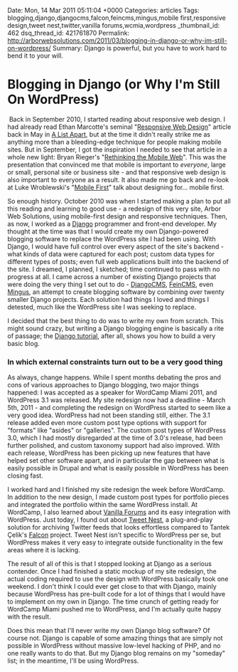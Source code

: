 Date: Mon, 14 Mar 2011 05:11:04 +0000
Categories: articles
Tags: blogging,django,djangocms,falcon,feincms,mingus,mobile first,responsive design,tweet nest,twitter,vanilla forums,wcmia,wordpress
_thumbnail_id: 462
dsq_thread_id: 421761870
Permalink: http://arborwebsolutions.com/2011/03/blogging-in-django-or-why-im-still-on-wordpress/
Summary: Django is powerful, but you have to work hard to bend it to your will.

# Blogging in Django (or Why I'm Still On WordPress)

<img src="/attachments/django-pony.jpg" alt="" class="alignleft" /> Back in September 2010, I started reading about responsive web design. I
had already read Ethan Marcotte's seminal "[Responsive Web Design][]"
article back in May in [A List Apart][], but at the time it didn't
really strike me as anything more than a bleeding-edge technique for
people making mobile sites. But in September, I got the inspiration I
needed to see that article in a whole new light: Bryan Rieger's
"[Rethinking the Mobile Web][]". This was the presentation that
convinced me that mobile is important to *everyone*, large or small,
personal site or business site - and that responsive web design is also
important to everyone as a result. It also made me go back and re-look
at Luke Wroblewski's "[Mobile First][]" talk about designing for...
mobile first. 

So enough history. October 2010 was when I started making
a plan to put all this reading and learning to good use - a redesign of
this very site, Arbor Web Solutions, using mobile-first design and
responsive techniques. Then, as now, I worked as a [Django][] programmer
and front-end developer. My thought at the time was that I would create
my own Django-powered blogging software to replace the WordPress site I
had been using. With Django, I would have full control over every aspect
of the site's backend - what kinds of data were captured for each post;
custom data types for different types of posts; even full web
applications built into the backend of the site. I dreamed, I planned, I
sketched; time continued to pass with no progress at all. I came across
a number of existing Django projects that were doing the very thing I
set out to do - [DjangoCMS][], [FeinCMS][], even [Mingus][], an attempt
to create blogging software by combining over twenty smaller Django
projects. Each solution had things I loved and things I detested, much
like the WordPress site I was seeking to replace. 

I decided that the
best thing to do was to write my own from scratch. This might sound
crazy, but writing a Django blogging engine is basically a rite of
passage; the [Django tutorial][], after all, shows you how to build a
very basic blog.

### In which external constraints turn out to be a very good thing

As always, change happens. While I spent months debating the pros and
cons of various approaches to Django blogging, two major things
happened: I was accepted as a speaker for WordCamp Miami 2011, and
WordPress 3.1 was released. My site redesign now had a deadline - March
5th, 2011 - and completing the redesign on WordPress started to seem
like a very good idea. WordPress had not been standing still, either.
The 3.1 release added even more custom post type options with support
for "formats" like "asides" or "galleries". The custom post types of
WordPress 3.0, which I had mostly disregarded at the time of 3.0's
release, had been further polished, and custom taxonomy support had also
improved. With each release, WordPress has been picking up new features
that have helped set other software apart, and in particular the gap
between what is easily possible in Drupal and what is easily possible in
WordPress has been closing fast.

I worked hard and I finished my site redesign the week before WordCamp.
In addition to the new design, I made custom post types for portfolio
pieces and integrated the portfolio within the same WordPress install.
At WordCamp, I also learned about [Vanilla Forums][] and its easy
integration with WordPress. Just today, I found out about [Tweet
Nest][], a plug-and-play solution for archiving Twitter feeds that looks
effortless compared to Tantek Çelik's [Falcon][] project. Tweet Nest
isn't specific to WordPress per se, but WordPress makes it very easy to
integrate outside functionality in the few areas where it is lacking.

The result of all of this is that I stopped looking at Django as a
serious contender. Once I had finished a static mockup of my site
redesign, the actual coding required to use the design with WordPress
basically took one weekend. I don't think I could ever get close to that
with Django, mainly because WordPress has pre-built code for a lot of
things that I would have to implement on my own in Django. The time
crunch of getting ready for WordCamp Miami pushed me to WordPress, and
I'm actually quite happy with the result.

Does this mean that I'll never write my own Django blog software? Of
course not. Django is capable of some amazing things that are simply not
possible in WordPress without massive low-level hacking of PHP, and no
one really wants to do that. But my Django blog remains on my "someday"
list; in the meantime, I'll be using WordPress.

  [Responsive Web Design]: http://www.alistapart.com/articles/responsive-web-design/
    "Responsive Web Design: A List Apart"
  [A List Apart]: http://alistapart.com "A List Apart"
  [Rethinking the Mobile Web]: http://www.slideshare.net/bryanrieger/rethinking-the-mobile-web-by-yiibu
    "Rethinking the Mobile Web | SlideShare"
  [Mobile First]: http://www.lukew.com/presos/preso.asp?26
    "Mobile First!"
  [Django]: http://djangoproject.com
    "Django - The Web Framework for Perfectionists with Deadlines"
  [DjangoCMS]: https://www.django-cms.org/ "DjangoCMS"
  [FeinCMS]: http://www.feinheit.ch/labs/feincms-django-cms/ "FeinCMS"
  [Mingus]: http://blog.montylounge.com/2009/09/24/apps-that-power-django-mingus/
    "The apps that power Django Mingus"
  [Django tutorial]: http://docs.djangoproject.com/en/1.2/intro/tutorial01/
    "Django Tutorial"
  [Vanilla Forums]: http://vanillaforums.org/ "Vanilla Forums"
  [Tweet Nest]: http://pongsocket.com/tweetnest/ "Tweet Nest"
  [Falcon]: http://tantek.pbworks.com/w/page/21743425/Falcon "Falcon"
